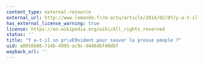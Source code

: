 ```yaml
---
content_type: external-resource
external_url: http://www.lemonde.fr/m-actu/article/2014/02/07/y-a-t-il-un-president-pour-sauver-la-presse-people_4361082_4497186.html#meter_toaster
has_external_license_warning: true
license: https://en.wikipedia.org/wiki/All_rights_reserved
status: ''
title: "Y a-t-il un pr\xE9sident pour sauver la presse people ?"
uid: a0016b86-714b-4995-ac9c-d446dbf40dbf
wayback_url: ''
---
```

